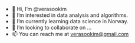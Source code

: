 - 👋 Hi, I’m @verasookim
- 👀 I’m interested in data analysis and algorithms.
- 🌱 I’m currently learning data science in Norway.
- 💞️ I’m looking to collaborate on ...
- 📫 You can reach me at verasookim@gmail.com

<!---
verasookim/verasookim is a ✨ special ✨ repository because its `README.md` (this file) appears on your GitHub profile.
You can click the Preview link to take a look at your changes.
--->
